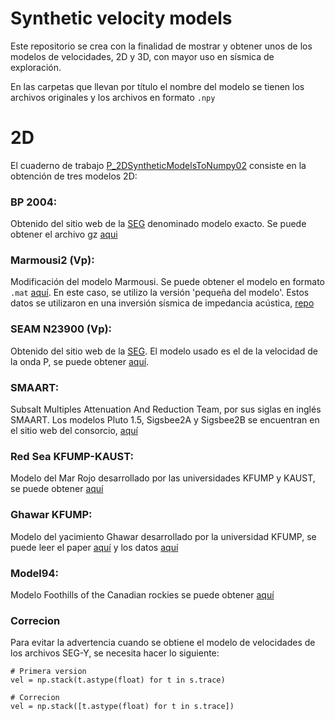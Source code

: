 # Synthetic velocity models
Este repositorio se crea con la finalidad de mostrar y obtener unos de los modelos de velocidades, 2D y 3D, con mayor uso en sísmica de exploración. 

En las carpetas que llevan por título el nombre del modelo se tienen los archivos originales y los archivos en formato `.npy`

# 2D
El cuaderno de trabajo [P_2DSyntheticModelsToNumpy02](https://github.com/jddorellanao/SyntheticVelocityModels/blob/main/P_2DSyntheticModelsToNumpy02.ipynb) consiste en la obtención de tres modelos 2D:
### BP 2004:
Obtenido del sitio web de la [SEG](https://wiki.seg.org/wiki/2004_BP_velocity_estimation_benchmark_model) denominado modelo exacto. Se puede obtener el archivo gz [aqui](http://s3.amazonaws.com/open.source.geoscience/open_data/bpvelanal2004/vel_z6.25m_x12.5m_exact.segy.gz)
### Marmousi2 (Vp):
Modificación del modelo Marmousi. Se puede obtener el modelo en formato `.mat` [aquí](https://drive.google.com/drive/folders/19Sur5hdEB9TpZvmIgBpUqkF_QzGiU96i?usp=sharing). En este caso, se utilizo la versión 'pequeña del modelo'. Estos datos se utilizaron en una inversión sísmica de impedancia acústica, [repo](https://github.com/rafalunelli/SeismicInversion_WGAN-GP)
### SEAM N23900 (Vp):
Obtenido del sitio web de la [SEG](https://wiki.seg.org/wiki/Elastic_2DEW_Classic). El modelo usado es el de la velocidad de la onda P, se puede obtener [aquí](https://drive.google.com/file/d/0B2YKn_VsUkhNalJOWk9naV9MZXc/view?resourcekey=0-4VOHs6uRo0juNxLJThy9Cw).
### SMAART:
Subsalt Multiples Attenuation And Reduction Team, por sus siglas en inglés SMAART. Los modelos Pluto 1.5, Sigsbee2A y Sigsbee2B se encuentran en el sitio web del consorcio, [aquí](http://www.delphi.tudelft.nl/SMAART/)
### Red Sea KFUMP-KAUST:
Modelo del Mar Rojo desarrollado por las universidades KFUMP y KAUST, se puede obtener [aquí](https://wiki.seg.org/wiki/KFUPM-KAUST_Red_Sea_model)
### Ghawar KFUMP:
Modelo del yacimiento Ghawar desarrollado por la universidad KFUMP, se puede leer el paper [aquí](https://link.springer.com/article/10.1007/s12517-019-4390-4) y los datos [aquí](https://www.dropbox.com/sh/cmkg4fnxx2jpxcv/AAB5s0d6rd-wjCPZA3IbmsP-a?dl=0)
### Model94:
Modelo Foothills of the Canadian rockies se puede obtener [aquí](https://reproducibility.org/data/bppublic/PUBLIC_2D_DATASETS/Model94/)

### Correcion
Para evitar la advertencia cuando se obtiene el modelo de velocidades de los archivos SEG-Y, se necesita hacer lo siguiente:

```
# Primera version
vel = np.stack(t.astype(float) for t in s.trace)

# Correcion
vel = np.stack([t.astype(float) for t in s.trace])
```

